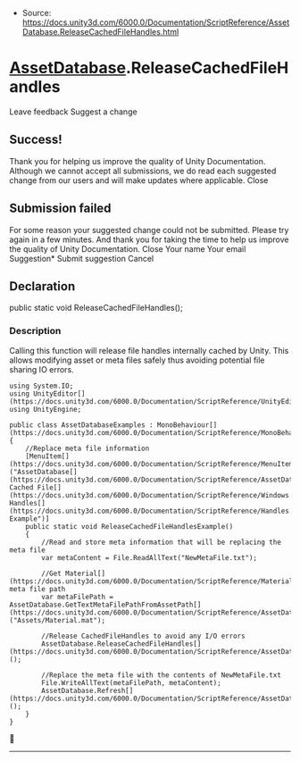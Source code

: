 * Source: https://docs.unity3d.com/6000.0/Documentation/ScriptReference/AssetDatabase.ReleaseCachedFileHandles.html

#  [AssetDatabase](https://docs.unity3d.com/6000.0/Documentation/ScriptReference/AssetDatabase.html).ReleaseCachedFileHandles
Leave feedback
Suggest a change
## Success!
Thank you for helping us improve the quality of Unity Documentation. Although we cannot accept all submissions, we do read each suggested change from our users and will make updates where applicable.
Close
## Submission failed
For some reason your suggested change could not be submitted. Please <a>try again</a> in a few minutes. And thank you for taking the time to help us improve the quality of Unity Documentation.
Close
Your name Your email Suggestion* Submit suggestion
Cancel
## Declaration
public static void ReleaseCachedFileHandles(); 
### Description
Calling this function will release file handles internally cached by Unity. This allows modifying asset or meta files safely thus avoiding potential file sharing IO errors.
```
using System.IO;
using UnityEditor[](https://docs.unity3d.com/6000.0/Documentation/ScriptReference/UnityEditor.html);
using UnityEngine;  
  
public class AssetDatabaseExamples : MonoBehaviour[](https://docs.unity3d.com/6000.0/Documentation/ScriptReference/MonoBehaviour.html)
{
    //Replace meta file information
    [MenuItem[](https://docs.unity3d.com/6000.0/Documentation/ScriptReference/MenuItem.html)("AssetDatabase[](https://docs.unity3d.com/6000.0/Documentation/ScriptReference/AssetDatabase.html)/Release Cached File[](https://docs.unity3d.com/6000.0/Documentation/ScriptReference/Windows.File.html) Handles[](https://docs.unity3d.com/6000.0/Documentation/ScriptReference/Handles.html) Example")]
    public static void ReleaseCachedFileHandlesExample()
    {
        //Read and store meta information that will be replacing the meta file
        var metaContent = File.ReadAllText("NewMetaFile.txt");  
  
        //Get Material[](https://docs.unity3d.com/6000.0/Documentation/ScriptReference/Material.html)'s meta file path
        var metaFilePath = AssetDatabase.GetTextMetaFilePathFromAssetPath[](https://docs.unity3d.com/6000.0/Documentation/ScriptReference/AssetDatabase.GetTextMetaFilePathFromAssetPath.html)("Assets/Material.mat");  
  
        //Release CachedFileHandles to avoid any I/O errors
        AssetDatabase.ReleaseCachedFileHandles[](https://docs.unity3d.com/6000.0/Documentation/ScriptReference/AssetDatabase.ReleaseCachedFileHandles.html)();  
  
        //Replace the meta file with the contents of NewMetaFile.txt
        File.WriteAllText(metaFilePath, metaContent);
        AssetDatabase.Refresh[](https://docs.unity3d.com/6000.0/Documentation/ScriptReference/AssetDatabase.Refresh.html)();
    }
}
```

* * *
